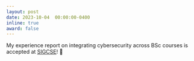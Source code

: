 ```yaml
---
layout: post
date: 2023-10-04  00:00:00-0400
inline: true
award: false
---
```



My experience report on integrating cybersecurity across BSc courses is accepted at [SIGCSE](https://sigcse2024.sigcse.org/)! :scroll:
